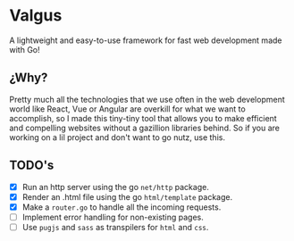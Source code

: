# Valgus

A lightweight and easy-to-use framework for fast web development made with Go!

## ¿Why?

Pretty much all the technologies that we use often in the web development world like React, Vue or Angular
are overkill for what we want to accomplish, so I made this tiny-tiny tool that allows you to make efficient and
compelling websites without a gazillion libraries behind. So if you are working on a lil project and don't want to
go nutz, use this.

## TODO's

- [x] Run an http server using the go `net/http` package.
- [x] Render an .html file using the go `html/template` package.
- [x] Make a `router.go` to handle all the incoming requests.
- [ ] Implement error handling for non-existing pages.
- [ ] Use `pugjs` and `sass` as transpilers for `html` and `css`. 